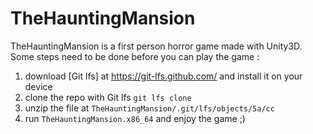 # TheHauntingMansion


TheHauntingMansion is a first person horror game made with Unity3D.
Some steps need to be done before you can play the game :
1. download [Git lfs] at https://git-lfs.github.com/ and install it on your device
2. clone the repo with Git lfs `git lfs clone`
3. unzip the file at `TheHauntingMansion/.git/lfs/objects/5a/cc`
4. run `TheHauntingMansion.x86_64` and enjoy the game ;)
